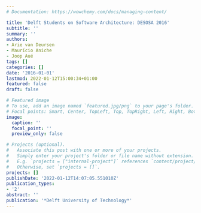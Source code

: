 ```yaml
---
# Documentation: https://wowchemy.com/docs/managing-content/

title: 'Delft Students on Software Architecture: DESOSA 2016'
subtitle: ''
summary: ''
authors:
- Arie van Deursen
- Maurı́cio Aniche
- Joop Aué
tags: []
categories: []
date: '2016-01-01'
lastmod: 2022-01-12T15:00:34+01:00
featured: false
draft: false

# Featured image
# To use, add an image named `featured.jpg/png` to your page's folder.
# Focal points: Smart, Center, TopLeft, Top, TopRight, Left, Right, BottomLeft, Bottom, BottomRight.
image:
  caption: ''
  focal_point: ''
  preview_only: false

# Projects (optional).
#   Associate this post with one or more of your projects.
#   Simply enter your project's folder or file name without extension.
#   E.g. `projects = ["internal-project"]` references `content/project/deep-learning/index.md`.
#   Otherwise, set `projects = []`.
projects: []
publishDate: '2022-01-12T14:07:05.551010Z'
publication_types:
- '2'
abstract: ''
publication: '*Delft University of Technology*'
---
```

